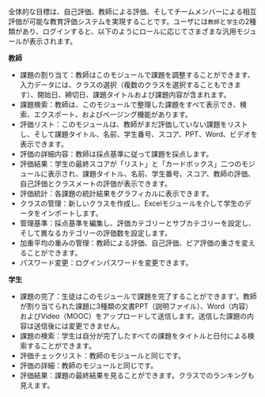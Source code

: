 全体的な目標は、自己評価、教師による評価、そしてチームメンバーによる相互評価が可能な教育評価システムを実現することです。ユーザには`教師`と`学生`の2種類があり、ログインすると、以下のようにロールに応じてさまざまな汎用モジュールが表示されます。

**教師**
 - 課題の割り当て：教師はこのモジュールで課題を調整することができます、入力データには、クラスの選択（複数のクラスを選択することもできます）、開始日、締切日、課題タイトルおよび課題内容が含まれます。
 - 課題検索：教師は、このモジュールで整理した課題をすべて表示でき、検索、エクスポート、およびページング機能があります。
 - 評価リスト：このモジュールは、教師がまだ評価していない課題をリストし、そして課題タイトル、名前、学生番号、スコア、PPT、Word、ビデオを表示できます。
 - 評価の詳細内容：教師は採点基準に従って課題を採点します。
 - 評価結果：学生の最終スコアが「リスト」と「カードボックス」二つのモジュールに表示され、課題タイトル、名前、学生番号、スコア、教師の評価、自己評価とクラスメートの評価が表示できます。
 - 評価統計：各課題の統計結果をグラフィカルに表示できます。
 - クラスの管理：新しいクラスを作成し、Excelモジュールを介して学生のデータをインポートします。
 - 管理基準：採点基準を編集し、評価カテゴリーとサブカテゴリーを設定し、そして異なるカテゴリーの評価数を設定します。
 - 加重平均の重みの管理：教師による評価、自己評価、ピア評価の重さを変えることができます。
 - パスワード変更：ログインパスワードを変更できます。

**学生**
 - 課題の完了：生徒はこのモジュールで課題を完了することができます’。教師が割り当てられた課題に3種類の文書PPT（説明ファイル）、Word（内容）およびVideo（MOOC）をアップロードして送信します。送信した課題の内容は送信後には変更できません。
 - 課題の検索：学生は自分が完了したすべての課題をタイトルと日付による検索することができます。
 - 評価チェックリスト：教師のモジュールと同じです。
 - 評価の詳細：教師のモジュールと同じです。
 - 評価結果：課題の最終結果を見ることができます。クラスでのランキングも見えます。